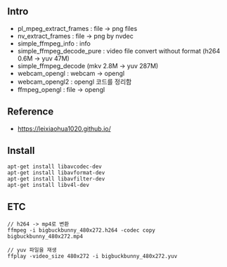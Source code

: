 ## Intro
- pl_mpeg_extract_frames : file -> png files
- nv_extract_frames : file -> png by nvdec
- simple_ffmpeg_info : info
- simple_ffmpeg_decode_pure : video file convert without format (h264 0.6M -> yuv 47M)
- simple_ffmpeg_decode (mkv 2.8M -> yuv 287M)
- webcam_opengl : webcam -> opengl
- webcam_opengl2 : opengl 코드를 정리함
- ffmpeg_opengl : file -> opengl  

## Reference
- https://leixiaohua1020.github.io/

## Install

    apt-get install libavcodec-dev
    apt-get install libavformat-dev
    apt-get install libavfilter-dev
    apt-get install libv4l-dev

## ETC

    // h264 -> mp4로 변환
    ffmpeg -i bigbuckbunny_480x272.h264 -codec copy bigbuckbunny_480x272.mp4

    // yuv 파일을 재생
    ffplay -video_size 480x272 -i bigbuckbunny_480x272.yuv
